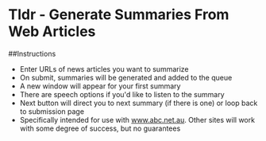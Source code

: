 # Tldr - Generate Summaries From Web Articles

##Instructions
- Enter URLs of news articles you want to summarize
- On submit, summaries will be generated and added to the queue
- A new window will appear for your first summary
- There are speech options if you'd like to listen to the summary
- Next button will direct you to next summary (if there is one) or loop back to submission page
- Specifically intended for use with www.abc.net.au. Other sites will work with some degree of success, but no guarantees
